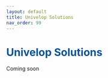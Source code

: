 ```yaml
---
layout: default
title: Univelop Solutions
nav_order: 99
---
```


# <span style="color:#0b5394">**Univelop Solutions**</span>

Coming soon
